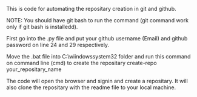 This is code for automating the repositary creation in git and github.

NOTE: You should have git bash to run the command (git command work only if git bash is installedd).

First go into the .py file and put your github username (Email) and github password on line 24 and 29 respectively.  

Move the .bat file into C:\wiindowssystem32 folder and run this command on command line (cmd) to create the repositary
  create-repo your_repositary_name

The code will open the browser and signin and create a repositary.
It will also clone the repositary with the readme file to your local machine.
